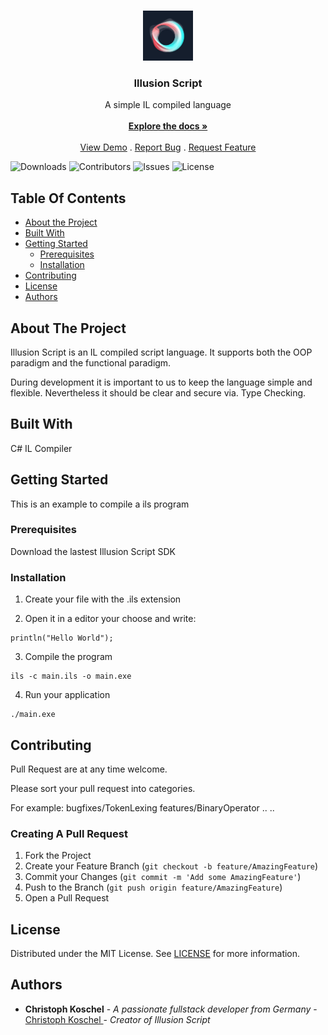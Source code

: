 ﻿<br/>
<p align="center">
  <a href="https://github.com/christoph-koschel/illusion-script">
    <img src="images/logo.png" alt="Logo" width="80" height="80">
  </a>

<h3 align="center">Illusion Script</h3>

  <p align="center">
    A simple IL compiled language
    <br/>
    <br/>
    <a href="https://github.com/christoph-koschel/illusion-script"><strong>Explore the docs »</strong></a>
    <br/>
    <br/>
    <a href="https://github.com/christoph-koschel/illusion-script">View Demo</a>
    .
    <a href="https://github.com/christoph-koschel/illusion-script/issues">Report Bug</a>
    .
    <a href="https://github.com/christoph-koschel/illusion-script/issues">Request Feature</a>
  </p>
</p>

![Downloads](https://img.shields.io/github/downloads/christoph-koschel/illusion-script/total) ![Contributors](https://img.shields.io/github/contributors/christoph-koschel/illusion-script?color=dark-green) ![Issues](https://img.shields.io/github/issues/christoph-koschel/illusion-script) ![License](https://img.shields.io/github/license/christoph-koschel/illusion-script)

## Table Of Contents

* [About the Project](#about-the-project)
* [Built With](#built-with)
* [Getting Started](#getting-started)
    * [Prerequisites](#prerequisites)
    * [Installation](#installation)
* [Contributing](#contributing)
* [License](#license)
* [Authors](#authors)

## About The Project

Illusion Script is an IL compiled script language. It supports both the OOP paradigm and the functional paradigm.

During development it is important to us to keep the language simple and flexible. Nevertheless it should be clear and secure via. Type Checking.

## Built With

C#
IL Compiler

## Getting Started

This is an example to compile a ils program

### Prerequisites

Download the lastest Illusion Script SDK

### Installation

1. Create your file with the .ils extension

2. Open it in a editor your choose and write:

```
println("Hello World");
```

3. Compile the program

```
ils -c main.ils -o main.exe
```

4. Run your application

```
./main.exe
```


## Contributing

Pull Request are at any time welcome.

Please sort your pull request into categories.

For example:
bugfixes/TokenLexing
features/BinaryOperator
..
..

### Creating A Pull Request

1. Fork the Project
2. Create your Feature Branch (`git checkout -b feature/AmazingFeature`)
3. Commit your Changes (`git commit -m 'Add some AmazingFeature'`)
4. Push to the Branch (`git push origin feature/AmazingFeature`)
5. Open a Pull Request

## License

Distributed under the MIT License. See [LICENSE](https://github.com/christoph-koschel/illusion-script/blob/main/LICENSE.md) for more information.

## Authors

* **Christoph Koschel** - *A passionate fullstack developer from Germany* - [Christoph Koschel ](https://github.com/Christoph-Koschel) - *Creator of Illusion Script*
